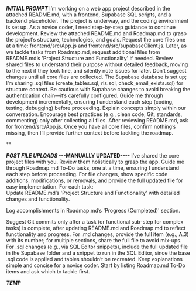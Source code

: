 **_INITIAL PROMPT_**
I’m working on a web app project described in the attached README.md, with a frontend, Supabase SQL scripts, and a backend placeholder. The project is underway, and the coding environment is set up. As a novice coder, I need step-by-step guidance to continue development.
Review the attached README.md and Roadmap.md to grasp the project’s structure, technologies, and goals.
Request the core files one at a time: frontend/src/App.js and frontend/src/supabaseClient.js. Later, as we tackle tasks from Roadmap.md, request additional files from README.md’s 'Project Structure and Functionality' if needed. Review shared files to understand their purpose without detailed feedback, moving to the next if they look fine, and silently note issues for later. Don’t suggest changes until all core files are collected.
The Supabase database is set up; I’m sharing .sql files (create_tables.sql, rls.sql, check_email_exists.sql) for structure context. Be cautious with Supabase changes to avoid breaking the authentication chain—it’s carefully configured.
Guide me through development incrementally, ensuring I understand each step (coding, testing, debugging) before proceeding. Explain concepts simply within our conversation.
Encourage best practices (e.g., clean code, Git, standards, commenting) only after collecting all files.
After reviewing README.md, ask for frontend/src/App.js. Once you have all core files, confirm nothing’s missing, then I’ll provide further context before tackling the roadmap.

\*\*

**_POST FILE UPLOADS_ ---MANUALLY UPDATED----**
I’ve shared the core project files with you. Review them holistically to grasp the app.
Guide me through Roadmap.md To-Do tasks, one at a time, ensuring I understand each step before proceeding. For file changes, show specific code additions, modifications, or removals, and provide the full updated file for easy implementation.
For each task:  
Update README.md’s 'Project Structure and Functionality' with detailed changes and functionality.

Log accomplishments in Roadmap.md’s 'Progress (Completed)' section.

Suggest Git commits only after a task (or functional sub-step for complex tasks) is complete, after updating README.md and Roadmap.md to reflect functionality and progress. For .md changes, provide the full item (e.g., A.3) with its number; for multiple sections, share the full file to avoid mix-ups.
For .sql changes (e.g., via SQL Editor snippets), include the full updated file in the Supabase folder and a snippet to run in the SQL Editor, since the base .sql code is applied and tables shouldn’t be recreated.
Keep explanations simple and concise for a novice coder. Start by listing Roadmap.md To-Do items and ask which to tackle first.

**_TEMP_**
